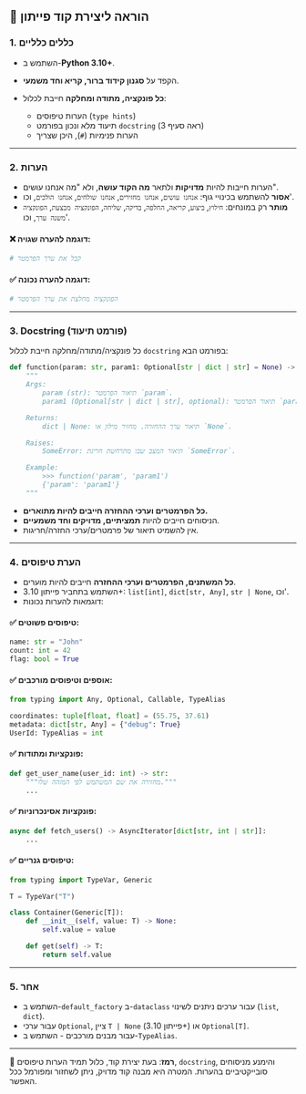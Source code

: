 ## 📘 הוראה ליצירת קוד פייתון

### 1. כללים כלליים

* השתמש ב-**Python 3.10+**.
* הקפד על **סגנון קידוד ברור, קריא וחד משמעי**.
* **כל פונקציה, מתודה ומחלקה** חייבת לכלול:

  * הערות טיפוסים (`type hints`)
  * תיעוד מלא ונכון בפורמט `docstring` (ראה סעיף 3)
  * הערות פנימיות (`#`), היכן שצריך

---

### 2. הערות

* הערות חייבות להיות **מדויקות** ולתאר **מה הקוד עושה**, ולא "מה אנחנו עושים".
* **אסור** להשתמש בכינויי גוף: `אנחנו עושים`, `אנחנו מחזירים`, `אנחנו שולחים`, `אנחנו הולכים`, וכו'.
* **מותר** רק במונחים: `חילוץ`, `ביצוע`, `קריאה`, `החלפה`, `בדיקה`, `שליחה`, `הפונקציה מבצעת`, `הפונקציה משנה ערך`, וכו'.

#### ❌ דוגמה להערה שגויה:

```python
# קבל את ערך הפרמטר
```

#### ✅ דוגמה להערה נכונה:

```python
# הפונקציה מחלצת את ערך הפרמטר
```

---

### 3. Docstring (פורמט תיעוד)

כל פונקציה/מתודה/מחלקה חייבת לכלול `docstring` בפורמט הבא:

```python
def function(param: str, param1: Optional[str | dict | str] = None) -> dict | None:
    """
    Args:
        param (str): תיאור הפרמטר `param`.
        param1 (Optional[str | dict | str], optional): תיאור הפרמטר `param1`. ברירת מחדל `None`.

    Returns:
        dict | None: תיאור ערך ההחזרה. מחזיר מילון או `None`.

    Raises:
        SomeError: תיאור המצב שבו מתרחשת חריגת `SomeError`.

    Example:
        >>> function('param', 'param1')
        {'param': 'param1'}
    """
```

* **כל הפרמטרים וערכי ההחזרה חייבים להיות מתוארים.**
* הניסוחים חייבים להיות **תמציתיים, מדויקים וחד משמעיים**.
* אין להשמיט תיאור של פרמטרים/ערכי החזרה/חריגות.

---

### 4. הערת טיפוסים

* **כל המשתנים, הפרמטרים וערכי ההחזרה** חייבים להיות מוערים.
* השתמש בתחביר פייתון 3.10+: `list[int]`, `dict[str, Any]`, `str | None`, וכו'.
* דוגמאות להערות נכונות:

#### ✅ טיפוסים פשוטים:

```python
name: str = "John"
count: int = 42
flag: bool = True
```

#### ✅ אוספים וטיפוסים מורכבים:

```python
from typing import Any, Optional, Callable, TypeAlias

coordinates: tuple[float, float] = (55.75, 37.61)
metadata: dict[str, Any] = {"debug": True}
UserId: TypeAlias = int
```

#### ✅ פונקציות ומתודות:

```python
def get_user_name(user_id: int) -> str:
    """מחזירה את שם המשתמש לפי המזהה שלו."""
    ...
```

#### ✅ פונקציות אסינכרוניות:

```python
async def fetch_users() -> AsyncIterator[dict[str, int | str]]:
    ...
```

#### ✅ טיפוסים גנריים:

```python
from typing import TypeVar, Generic

T = TypeVar("T")

class Container(Generic[T]):
    def __init__(self, value: T) -> None:
        self.value = value

    def get(self) -> T:
        return self.value
```

---

### 5. אחר

* השתמש ב-`default_factory` ב-`dataclass` עבור ערכים ניתנים לשינוי (`list`, `dict`).
* עבור ערכי `Optional`, ציין `T | None` (פייתון 3.10+) או `Optional[T]`.
* עבור מבנים מורכבים - השתמש ב-`TypeAlias`.

---

📌 **רמז**: בעת יצירת קוד, כלול תמיד הערות טיפוסים, `docstring`, והימנע מניסוחים סובייקטיביים בהערות. המטרה היא מבנה קוד מדויק, ניתן לשחזור ומפורמל ככל האפשר.